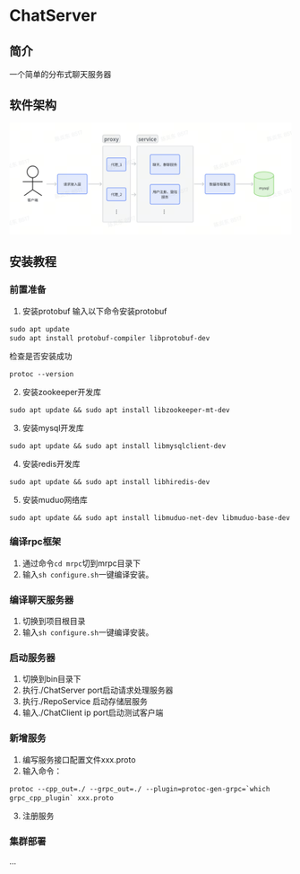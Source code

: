 # ChatServer

## 简介

一个简单的分布式聊天服务器

## 软件架构

![alt text](image.png)

## 安装教程

### 前置准备
1. 安装protobuf
输入以下命令安装protobuf
```
sudo apt update
sudo apt install protobuf-compiler libprotobuf-dev
```
检查是否安装成功
```
protoc --version
```
2. 安装zookeeper开发库
```
sudo apt update && sudo apt install libzookeeper-mt-dev
```
3. 安装mysql开发库
```
sudo apt update && sudo apt install libmysqlclient-dev
```
4. 安装redis开发库
```
sudo apt update && sudo apt install libhiredis-dev
``` 
5. 安装muduo网络库
```
sudo apt update && sudo apt install libmuduo-net-dev libmuduo-base-dev
```

### 编译rpc框架
1. 通过命令`cd mrpc`切到mrpc目录下
2. 输入`sh configure.sh`一键编译安装。

### 编译聊天服务器
1. 切换到项目根目录
2. 输入`sh configure.sh`一键编译安装。

### 启动服务器
1. 切换到bin目录下
2. 执行./ChatServer port启动请求处理服务器
3. 执行./RepoService 启动存储层服务
4. 输入./ChatClient ip port启动测试客户端

### 新增服务
1. 编写服务接口配置文件xxx.proto
2. 输入命令：
```
protoc --cpp_out=./ --grpc_out=./ --plugin=protoc-gen-grpc=`which grpc_cpp_plugin` xxx.proto
```
3. 注册服务

### 集群部署
...

